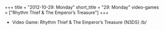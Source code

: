 +++
title = "2012-10-29: Monday"
short_title = "29: Monday"
video-games = ["Rhythm Thief & The Emperor’s Treasure"]
+++


* Video Game: Rhythm Thief & The Emperor’s Treasure {N3DS} /b/